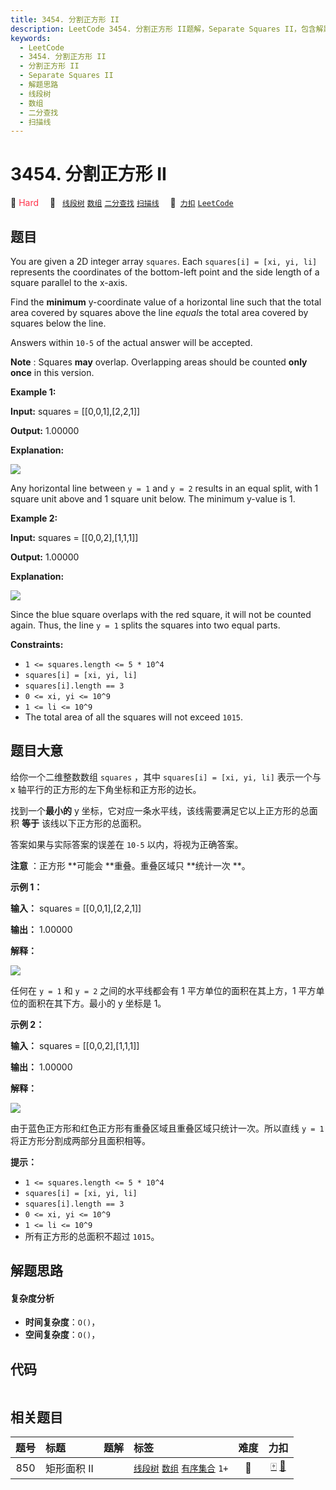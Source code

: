 ```yaml
---
title: 3454. 分割正方形 II
description: LeetCode 3454. 分割正方形 II题解，Separate Squares II，包含解题思路、复杂度分析以及完整的 JavaScript 代码实现。
keywords:
  - LeetCode
  - 3454. 分割正方形 II
  - 分割正方形 II
  - Separate Squares II
  - 解题思路
  - 线段树
  - 数组
  - 二分查找
  - 扫描线
---
```


# 3454. 分割正方形 II

🔴 <font color=#ff334b>Hard</font>&emsp; 🔖&ensp; [`线段树`](/tag/segment-tree.md) [`数组`](/tag/array.md) [`二分查找`](/tag/binary-search.md) [`扫描线`](/tag/line-sweep.md)&emsp; 🔗&ensp;[`力扣`](https://leetcode.cn/problems/separate-squares-ii) [`LeetCode`](https://leetcode.com/problems/separate-squares-ii)

## 题目

You are given a 2D integer array `squares`. Each `squares[i] = [xi, yi, li]`
represents the coordinates of the bottom-left point and the side length of a
square parallel to the x-axis.

Find the **minimum** y-coordinate value of a horizontal line such that the
total area covered by squares above the line _equals_ the total area covered
by squares below the line.

Answers within `10-5` of the actual answer will be accepted.

**Note** : Squares **may** overlap. Overlapping areas should be counted **only
once** in this version.



**Example 1:**

**Input:** squares = [[0,0,1],[2,2,1]]

**Output:** 1.00000

**Explanation:**

![](https://assets.leetcode.com/uploads/2025/01/15/4065example1drawio.png)

Any horizontal line between `y = 1` and `y = 2` results in an equal split,
with 1 square unit above and 1 square unit below. The minimum y-value is 1.

**Example 2:**

**Input:** squares = [[0,0,2],[1,1,1]]

**Output:** 1.00000

**Explanation:**

![](https://assets.leetcode.com/uploads/2025/01/15/4065example2drawio.png)

Since the blue square overlaps with the red square, it will not be counted
again. Thus, the line `y = 1` splits the squares into two equal parts.



**Constraints:**

  * `1 <= squares.length <= 5 * 10^4`
  * `squares[i] = [xi, yi, li]`
  * `squares[i].length == 3`
  * `0 <= xi, yi <= 10^9`
  * `1 <= li <= 10^9`
  * The total area of all the squares will not exceed `1015`.


## 题目大意

给你一个二维整数数组 `squares` ，其中 `squares[i] = [xi, yi, li]` 表示一个与 x
轴平行的正方形的左下角坐标和正方形的边长。

找到一个**最小的** y 坐标，它对应一条水平线，该线需要满足它以上正方形的总面积 **等于** 该线以下正方形的总面积。

答案如果与实际答案的误差在 `10-5` 以内，将视为正确答案。

**注意** ：正方形 **可能会  **重叠。重叠区域只 **统计一次  **。



**示例 1：**

**输入：** squares = [[0,0,1],[2,2,1]]

**输出：** 1.00000

**解释：**

![](https://pic.leetcode.cn/1739609602-zhNmeC-4065example1drawio.png)

任何在 `y = 1` 和 `y = 2` 之间的水平线都会有 1 平方单位的面积在其上方，1 平方单位的面积在其下方。最小的 y 坐标是 1。

**示例 2：**

**输入：** squares = [[0,0,2],[1,1,1]]

**输出：** 1.00000

**解释：**

![](https://pic.leetcode.cn/1739609605-ezeVgk-4065example2drawio.png)

由于蓝色正方形和红色正方形有重叠区域且重叠区域只统计一次。所以直线 `y = 1` 将正方形分割成两部分且面积相等。



**提示：**

  * `1 <= squares.length <= 5 * 10^4`
  * `squares[i] = [xi, yi, li]`
  * `squares[i].length == 3`
  * `0 <= xi, yi <= 10^9`
  * `1 <= li <= 10^9`
  * 所有正方形的总面积不超过 `1015`。


## 解题思路

#### 复杂度分析

- **时间复杂度**：`O()`，
- **空间复杂度**：`O()`，

## 代码

```javascript

```

## 相关题目

<!-- prettier-ignore -->
| 题号 | 标题 | 题解 | 标签 | 难度 | 力扣 |
| :------: | :------ | :------: | :------ | :------: | :------: |
| 850 | 矩形面积 II |  |  [`线段树`](/tag/segment-tree.md) [`数组`](/tag/array.md) [`有序集合`](/tag/ordered-set.md) `1+` | 🔴 | [🀄️](https://leetcode.cn/problems/rectangle-area-ii) [🔗](https://leetcode.com/problems/rectangle-area-ii) |